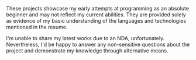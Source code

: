 These projects showcase my early attempts at programming as an absolute beginner and may not reflect my current abilities. They are provided solely as evidence of my basic understanding of the languages and technologies mentioned in the resume.

I'm unable to share my latest works due to an NDA, unfortunately. Nevertheless, I'd be happy to answer any non-sensitive questions about the project and demonstrate my knowledge through alternative means.
